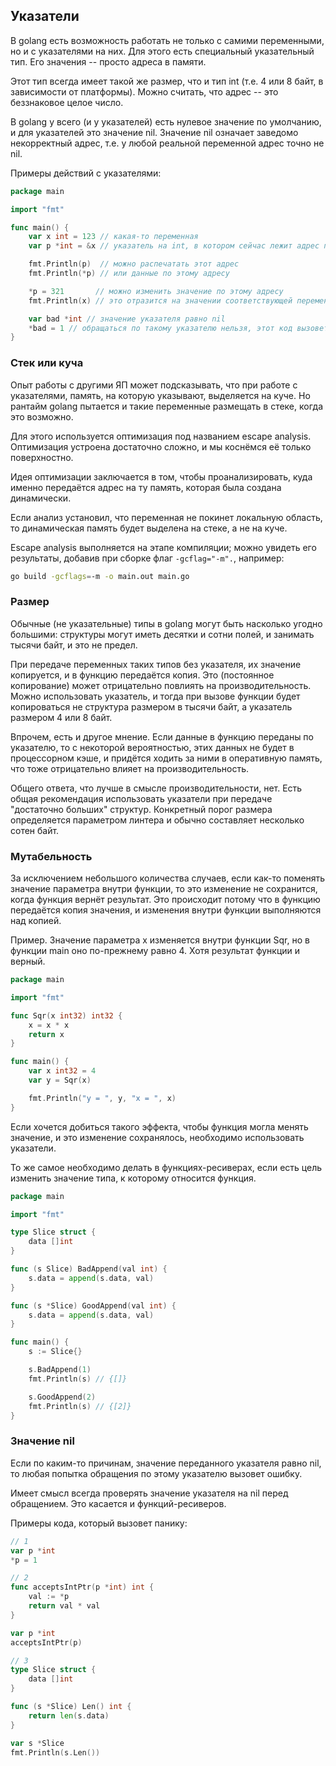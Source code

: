 ## Указатели

В golang есть возможность работать не только с самими переменными, но и с указателями на них.
Для этого есть специальный указательный тип. Его значения -- просто адреса в памяти.

Этот тип всегда имеет такой же размер, что и тип int (т.е. 4 или 8 байт, в зависимости от платформы).
Можно считать, что адрес -- это беззнаковое целое число.

В golang у всего (и у указателей) есть нулевое значение по умолчанию, и для указателей это значение nil.
Значение nil означает заведомо некорректный адрес, т.е. у любой реальной переменной адрес точно не nil.

Примеры действий с указателями:
```go
package main

import "fmt"

func main() {
	var x int = 123 // какая-то переменная
	var p *int = &x // указатель на int, в котором сейчас лежит адрес переменной x

	fmt.Println(p)  // можно распечатать этот адрес
	fmt.Println(*p) // или данные по этому адресу

	*p = 321       // можно изменить значение по этому адресу
	fmt.Println(x) // это отразится на значении соответствующей переменной

	var bad *int // значение указателя равно nil
	*bad = 1 // обращаться по такому указателю нельзя, этот код вызовет панику
}
```

### Стек или куча

Опыт работы с другими ЯП может подсказывать, что при работе с указателями, память, на которую указывают,
выделяется на куче. Но рантайм golang пытается и такие переменные размещать в стеке, когда это возможно.

Для этого используется оптимизация под названием escape analysis. Оптимизация устроена достаточно сложно,
и мы коснёмся её только поверхностно.

Идея оптимизации заключается в том, чтобы проанализировать, куда именно передаётся адрес на ту память,
которая была создана динамически.

Если анализ установил, что переменная не покинет локальную область, то динамическая память будет выделена
на стеке, а не на куче.

Escape analysis выполняется на этапе компиляции; можно увидеть его результаты, добавив при сборке флаг `-gcflag="-m".`,
например:
```bash
go build -gcflags=-m -o main.out main.go
```

### Размер

Обычные (не указательные) типы в golang могут быть насколько угодно большими: структуры могут иметь
десятки и сотни полей, и занимать тысячи байт, и это не предел.

При передаче переменных таких типов без указателя, их значение копируется, и в функцию передаётся копия.
Это (постоянное копирование) может отрицательно повлиять на производительность. Можно использовать указатель,
и тогда при вызове функции будет копироваться не структура размером в тысячи байт,
а указатель размером 4 или 8 байт.

Впрочем, есть и другое мнение. Если данные в функцию переданы по указателю, то с некоторой вероятностью,
этих данных не будет в процессорном кэше, и придётся ходить за ними в оперативную память, что тоже
отрицательно влияет на производительность. 

Общего ответа, что лучше в смысле производительности, нет. Есть общая рекомендация
использовать указатели при передаче "достаточно больших" структур. Конкретный порог размера
определяется параметром линтера и обычно составляет несколько сотен байт.

### Мутабельность

За исключением небольшого количества случаев, если как-то поменять значение параметра внутри функции,
то это изменение не сохранится, когда функция вернёт результат. Это происходит потому что
в функцию передаётся копия значения, и изменения внутри функции выполняются над копией.

Пример. Значение параметра x изменяется внутри функции Sqr, но в функции main оно по-прежнему равно 4.
Хотя результат функции и верный.
```go
package main

import "fmt"

func Sqr(x int32) int32 {
	x = x * x
	return x
}

func main() {
	var x int32 = 4
	var y = Sqr(x)

	fmt.Println("y = ", y, "x = ", x)
}
```

Если хочется добиться такого эффекта, чтобы функция могла менять значение, и это изменение сохранялось,
необходимо использовать указатели.

То же самое необходимо делать в функциях-ресиверах, если есть цель изменить значение типа,
к которому относится функция.

```go
package main

import "fmt"

type Slice struct {
	data []int
}

func (s Slice) BadAppend(val int) {
	s.data = append(s.data, val)
}

func (s *Slice) GoodAppend(val int) {
	s.data = append(s.data, val)
}

func main() {
	s := Slice{}

	s.BadAppend(1)
	fmt.Println(s) // {[]}

	s.GoodAppend(2)
	fmt.Println(s) // {[2]}
}
```

### Значение nil

Если по каким-то причинам, значение переданного указателя равно nil,
то любая попытка обращения по этому указателю вызовет ошибку.

Имеет смысл всегда проверять значение указателя на nil перед обращением. Это касается и функций-ресиверов.

Примеры кода, который вызовет панику:
```go
// 1
var p *int
*p = 1

// 2
func acceptsIntPtr(p *int) int {
    val := *p
    return val * val
}

var p *int
acceptsIntPtr(p)

// 3
type Slice struct {
    data []int
}

func (s *Slice) Len() int {
    return len(s.data)
}

var s *Slice
fmt.Println(s.Len())
```
